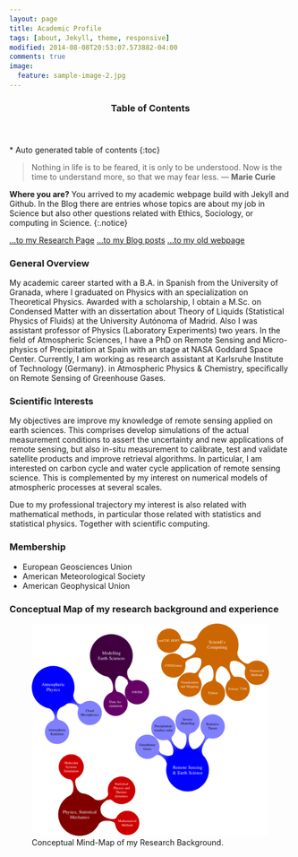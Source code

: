 ```yaml
---
layout: page
title: Academic Profile
tags: [about, Jekyll, theme, responsive]
modified: 2014-08-08T20:53:07.573882-04:00
comments: true
image:
  feature: sample-image-2.jpg
---
```


<section id="table-of-contents" class="toc">
  <header>
    <h3>Table of Contents</h3>
  </header>
<div id="drawer" markdown="1">
*  Auto generated table of contents
{:toc}
</div>
</section><!-- /#table-of-contents -->


> Nothing in life is to be feared, it is only to be understood. Now is the time to understand more, so that we may fear less. ― **Marie Curie**

**Where you are?** You arrived to my academic webpage build with Jekyll and Github. In the Blog there are entries whose topics are about my job in Science but also other questions related with Ethics, Sociology, or computing in Science.
{:.notice}

<a markdown="0" href="{{ site.url }}/research" class="btn">...to my Research Page</a>
<a markdown="0" href="{{ site.url }}/posts" class="btn btn-info">...to my Blog posts</a>
<a markdown="0" href="http://web.ramiro-checa.info" class="btn btn-warning">...to my old webpage</a>


### General Overview

My academic career started with a B.A. in Spanish from the University of Granada, where I graduated on Physics with an specialization on Theoretical Physics. Awarded with a scholarship, I obtain a M.Sc. on Condensed Matter with an dissertation about Theory of Liquids (Statistical Physics of Fluids) at the University Autónoma of Madrid. Also I was assistant professor of Physics (Laboratory Experiments) two years. In the field of Atmospheric Sciences, I have a PhD on Remote Sensing and Micro-physics of Precipitation at Spain with an stage at NASA Goddard Space Center. Currently, I am working as research assistant at Karlsruhe Institute of Technology (Germany). in Atmospheric Physics & Chemistry, specifically on Remote Sensing of Greenhouse Gases.




### Scientific Interests

My objectives are improve my knowledge of remote sensing applied on earth sciences. This comprises develop simulations of the actual measurement conditions to assert the uncertainty and new applications of remote sensing, but also in-situ measurement to calibrate, test and validate satellite products and improve retrieval algorithms. In particular, I am interested on carbon cycle and water cycle application of remote sensing science. This is complemented by my interest on numerical models of atmospheric processes at several scales.

Due to my professional trajectory my interest is also related with mathematical methods, in particular those related with statistics and statistical physics. Together with scientific computing.

### Membership

* European Geosciences Union
* American Meteorological Society
* American Geophysical Union

### Conceptual Map of my research background and experience

<figure>
<a href="/images/SCIENCE_MINDmap.png"><img src="/images/SCIENCE_MINDmap.png"></a>
	<figcaption><a title="Conceptual Mind-Map of my Research Background">Conceptual Mind-Map of my Research Background</a>.</figcaption>
</figure>


